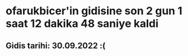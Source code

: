 # ofarukbicer'in gidisine son 2 gun 1 saat 12 dakika 48 saniye kaldi

## Gidis tarihi: 30.09.2022 :(